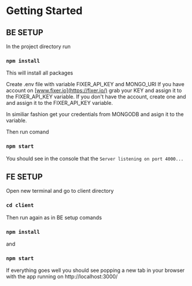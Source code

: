 # Getting Started


## BE SETUP 

In the project directory run 
### `npm install`
This will install all packages

Create .env file with variable FIXER_API_KEY and MONGO_URI
If you have account on [www.fixer.io](https://fixer.io/) grab your KEY and assign it to the FIXER_API_KEY variable.
If you don't have the account, create one and and assign it to the FIXER_API_KEY variable.

In similiar fashion get your credentials from MONGODB and asign it to the variable.

Then run comand
### `npm start`

You should see in the console that the `Server listening on port 4000...`

## FE SETUP 

Open new terminal and go to client directory

### `cd client`

Then run again as in BE setup comands
### `npm install`
and 
### `npm start`

If everything goes well you should see popping a new tab in your browser with the app running on http://localhost:3000/
